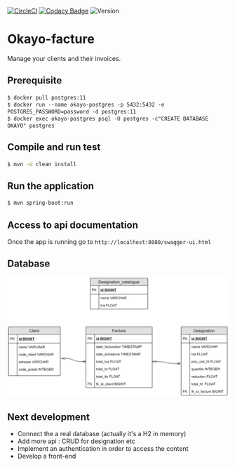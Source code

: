 [![CircleCI](https://circleci.com/gh/Kevin-Vu/okayo-facture.svg?style=svg)](https://circleci.com/gh/Kevin-Vu/okayo-facture)
[![Codacy Badge](https://api.codacy.com/project/badge/Grade/fb8ce8a48b3c42b0b120d7e93c775699)](https://www.codacy.com/manual/Kevin-Vu/okayo-facture?utm_source=github.com&amp;utm_medium=referral&amp;utm_content=Kevin-Vu/okayo-facture&amp;utm_campaign=Badge_Grade)
![Version](https://img.shields.io/badge/version-1.0.0-blue)
# Okayo-facture

Manage your clients and their invoices.

## Prerequisite
```
$ docker pull postgres:11
$ docker run --name okayo-postgres -p 5432:5432 -e POSTGRES_PASSWORD=password -d postgres:11
$ docker exec okayo-postgres psql -U postgres -c"CREATE DATABASE OKAYO" postgres
```

## Compile and run test
```sh
$ mvn -U clean install
```

## Run the application
```sh
$ mvn spring-boot:run
```

## Access to api documentation
Once the app is running go to `http://localhost:8080/swagger-ui.html`

## Database 
<img src="diagram.png" width="750">

## Next development
- Connect the a real database (actually it's a H2 in memory)
- Add more api : CRUD for designation etc
- Implement an authentication in order to access the content
- Develop a front-end
